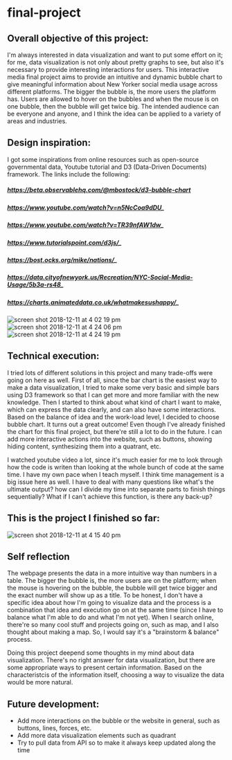 # final-project

## Overall objective of this project: 
I'm always interested in data visualization and want to put some effort on it; for me, data visualization is not only about pretty graphs to see, but also it's necessary to provide interesting interactions for users. This interactive media final project aims to provide an intuitive and dynamic bubble chart to give meaningful information about New Yorker social media usage across different platforms. The bigger the bubble is, the more users the platform has. Users are allowed to hover on the bubbles and when the mouse is on one bubble, then the bubble will get twice big. The intended audience can be everyone and anyone, and I think the idea can be applied to a variety of areas and industries.

## Design inspiration:
I got some inspirations from online resources such as open-source governmental data, Youtube tutorial and D3 (Data-Driven Documents) framework. The links include the following:
##### https://beta.observablehq.com/@mbostock/d3-bubble-chart
##### https://www.youtube.com/watch?v=n5NcCoa9dDU_
##### https://www.youtube.com/watch?v=TR39nfAW1dw_
##### https://www.tutorialspoint.com/d3js/_
##### https://bost.ocks.org/mike/nations/_
##### https://data.cityofnewyork.us/Recreation/NYC-Social-Media-Usage/5b3a-rs48_
##### https://charts.animateddata.co.uk/whatmakesushappy/_
![screen shot 2018-12-11 at 4 02 19 pm](https://user-images.githubusercontent.com/32445505/49831082-ff7efc00-fd60-11e8-8676-6dedc08d6ae0.png)
![screen shot 2018-12-11 at 4 24 06 pm](https://user-images.githubusercontent.com/32445505/49831199-4d93ff80-fd61-11e8-8c23-64dcab642327.png)
![screen shot 2018-12-11 at 4 24 19 pm](https://user-images.githubusercontent.com/32445505/49831202-4f5dc300-fd61-11e8-9580-822233be1c7b.png)
## Technical execution:
I tried lots of different solutions in this project and many trade-offs were going on here as well.
First of all, since the bar chart is the easiest way to make a data visualization, I tried to make some very basic and simple bars using D3 framework so that I can get more and more familiar with the new knowledge.
Then I started to think about what kind of chart I want to make, which can express the data clearly, and can also have some interactions. Based on the balance of idea and the work-load level, I decided to choose bubble chart. It turns out a great outcome! Even though I've already finished the chart for this final project, but there're still a lot to do in the future. I can add more interactive actions into the website, such as buttons, showing hiding content, synthesizing them into a quatrant, etc. 

I watched youtube video a lot, since it's much easier for me to look through how the code is writen than looking at the whole bunch of code at the same time. I have my own pace when I teach myself. I think time management is a big issue here as well. I have to deal with many questions like what's the ultimate output? how can I divide my time into separate parts to finish things sequentially? What if I can't achieve this function, is there any back-up?

## This is the project I finished so far:
![screen shot 2018-12-11 at 4 15 40 pm](https://user-images.githubusercontent.com/32445505/49831029-d78f9880-fd60-11e8-8dd8-30b0e50cbab4.png)

## Self reflection
The webpage presents the data in a more intuitive way than numbers in a table. The bigger the bubble is, the more users are on the platform; when the mouse is hovering on the bubble, the bubble will get twice bigger and the exact number will show up as a title. To be honest, I don't have a specific idea about how I'm going to visualize data and the process is a combination that idea and execution go on at the same time (since I have to balance what I'm able to do and what I'm not yet). When I search online, there're so many cool stuff and projects going on, such as map, and I also thought about making a map. So, I would say it's a "brainstorm & balance" process. 

Doing this project deepend some thoughts in my mind about data visualization. There's no right answer for data visualization, but there are some appropriate ways to present certain information. Based on the characteristcis of the information itself, choosing a way to visualize the data would be more natural. 

## Future development:
* Add more interactions on the bubble or the website in general, such as buttons, lines, forces, etc.
* Add more data visualization elements such as quadrant
* Try to pull data from API so to make it always keep updated along the time


